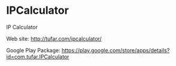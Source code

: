 IPCalculator
============

IP Calculator



Web site: http://tufar.com/ipcalculator/

Google Play Package: https://play.google.com/store/apps/details?id=com.tufar.IPCalculator
